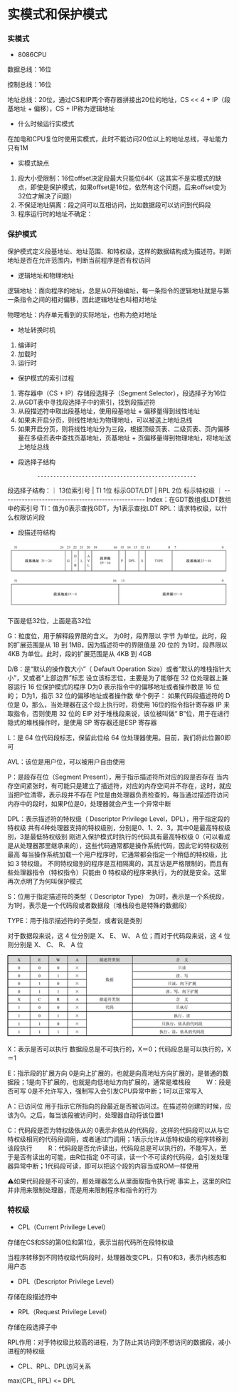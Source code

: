 # 实模式和保护模式


### 实模式

* 8086CPU

数据总线：16位

控制总线：16位

地址总线：20位，通过CS和IP两个寄存器拼接出20位的地址，CS << 4 + IP（段基地址 + 偏移），CS + IP称为逻辑地址


* 什么时候运行实模式

在加电和CPU复位时使用实模式，此时不能访问20位以上的地址总线，寻址能力只有1M


* 实模式缺点

1. 段大小受限制：16位offset决定段最大只能位64K（这其实不是实模式的缺点，即使是保护模式，如果offset是16位，依然有这个问题，后来offset变为32位才解决了问题）
2. 不保证地址隔离：段之间可以互相访问，比如数据段可以访问到代码段
3. 程序运行时的地址不确定：


### 保护模式

保护模式定义段基地址、地址范围、和特权级，这样的数据结构成为描述符。判断地址是否在允许范围内，判断当前程序是否有权访问


* 逻辑地址和物理地址

逻辑地址：面向程序的地址，总是从0开始编址，每一条指令的逻辑地址就是与第一条指令之间的相对偏移，因此逻辑地址也叫相对地址

物理地址：内存单元看到的实际地址，也称为绝对地址


* 地址转换时机

1. 编译时
2. 加载时
3. 运行时


* 保护模式的索引过程

1. 寄存器中（CS + IP）存储段选择子（Segment Selector），段选择子为16位
2. 从GDT表中寻找段选择子中的索引，找到段描述符
3. 从段描述符中取出段基地址，使用段基地址 + 偏移量得到线性地址
4. 如果未开启分页，则线性地址为物理地址，可以被送上地址总线
5. 如果开启分页，则将线性地址分为三段，根据顶级页表、二级页表、页内偏移量在多级页表中查找页基地址，页基地址 + 页偏移量得到物理地址，将地址送上地址总线


* 段选择子结构

            --------------------------------------------------
段选择子结构：｜ 13位索引号 | TI 1位 标示GDT/LDT | RPL 2位 标示特权级 ｜
            --------------------------------------------------
Index：在GDT数组或LDT数组中的索引号
TI：值为0表示查找GDT，为1表示查找LDT
RPL：请求特权级，以什么权限访问段


* 段描述符结构

![段描述符](段描述符结构.png)

下面是低32位，上面是高32位

G：粒度位，用于解释段界限的含义。
为0时，段界限以 字节 为单位。此时，段的扩展范围是从 1B 到 1MB，因为描述符中的界限值是 20 位的
为1时，段界限以 4KB 为单位。此时，段的扩展范围是从 4KB 到 4GB

D/B：是“默认的操作数大小”（ Default Operation Size）或者“默认的堆栈指针大小”，又或者“上部边界”标志
设立该标志位，主要是为了能够在 32 位处理器上兼容运行 16 位保护模式的程序
D为0 表示指令中的偏移地址或者操作数是 16 位的； D为1，指示 32 位的偏移地址或者操作数
举个例子：
如果代码段描述符的 D 位是 0，那么，当处理器在这个段上执行时，将使用 16位的指令指针寄存器 IP 来取指令，否则使用 32 位的 EIP
对于堆栈段来说，该位被叫做“ B”位，用于在进行隐式的堆栈操作时，是使用 SP 寄存器还是ESP 寄存器

L：是 64 位代码段标志，保留此位给 64 位处理器使用。目前，我们将此位置0即可

AVL：该位是用户位，可以被用户自由使用

P：是段存在位（Segment Present），用于指示描述符所对应的段是否存在
当内存空间紧张时，有可能只是建立了描述符，对应的内存空间并不存在，这时，就应当把P位清零，表示段并不存在
P位是由处理器负责检查的，每当通过描述符访问内存中的段时，如果P位是0，处理器就会产生一个异常中断

DPL：表示描述符的特权级（ Descriptor Privilege Level，DPL），用于指定段的特权级
共有4种处理器支持的特权级别，分别是0、1、2、3，其中0是最高特权级别，3是最低特权级别
刚进入保护模式时执行的代码具有最高特权级 0（可以看成是从处理器那里继承来的），这些代码通常都是操作系统代码，因此它的特权级别最高
每当操作系统加载一个用户程序时，它通常都会指定一个稍低的特权级，比如 3 特权级。
不同特权级别的程序是互相隔离的，其互访是严格限制的，而且有些处理器指令（特权指令）只能由 0 特权级的程序来执行，为的就是安全。这里再次点明了为何叫保护模式

S：位用于指定描述符的类型（ Descriptor Type）
为0时，表示是一个系统段，为1时，表示是一个代码段或者数据段（堆栈段也是特殊的数据段）

TYPE：用于指示描述符的子类型，或者说是类别

对于数据段来说，这 4 位分别是 X、 E、 W、 A 位；而对于代码段来说，这 4 位则分别是 X、 C、 R、 A 位

![类型表](描述符类型表.png)

X：表示是否可以执行
数据段总是不可执行的，X＝0；代码段总是可以执行的，X＝1

E：指示段的扩展方向
0是向上扩展的，也就是向高地址方向扩展的，是普通的数据段；1是向下扩展的，也就是向低地址方向扩展的，通常是堆栈段
　　
W：段是否可写
0是不允许写入，强制写入会引发CPU异常中断；1可以正常写入

A：已访问位
用于指示它所指向的段最近是否被访问过。在描述符创建的时候，应该为0。之后，每当该段被访问时，处理器自动将该位置1

C：代码段是否为特权级依从的
0表示非依从的代码段，这样的代码段可以从与它特权级相同的代码段调用，或者通过门调用；1表示允许从低特权级的程序转移到该段执行
　　 
R：代码段是否允许读出，代码段总是可以执行的，不能写入，至于是否有读出的可能，由R位指定
0不可读，读一个不可读的代码段，会引发处理器异常中断；1代码段可读，即可以把这个段的内容当成ROM一样使用

⚠️如果代码段是不可读的，那处理器怎么从里面取指令执行呢
事实上，这里的R位并非用来限制处理器，而是用来限制程序和指令的行为


### 特权级

* CPL（Current Privilege Level）

存储在CS和SS的第0位和第1位，表示当前代码所在段特权级

当程序转移到不同特权级代码段时，处理器改变CPL，只有0和3，表示内核态和用户态


* DPL（Descriptor Privilege Level）

存储在段描述符中


* RPL（Request Privilege Level）

存储在段选择子中

RPL作用：对于特权级比较高的进程，为了防止其访问到不想访问的数据段，减小进程的特权级


* CPL、RPL、DPL访问关系

max(CPL, RPL) <= DPL
